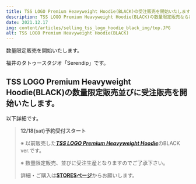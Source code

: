 ```yaml
---
title: TSS LOGO Premium Heavyweight Hoodie(BLACK)の受注販売を開始いたします。
description: TSS LOGO Premium Heavyweight Hoodie(BLACK)の数量限定販売ならびに受注販売を開始いたします。
date: 2021.12.17
img: content/articles/selling_tss_logo_hoodie_black_img/top.JPG
alt: TSS LOGO Premium Heavyweight Hoodie(BLACK)
---
```


数量限定販売を開始いたします。

福井のタトゥースタジオ「Serendip」です。

## TSS LOGO Premium Heavyweight Hoodie(BLACK)の数量限定販売並びに受注販売を開始いたします。
以下詳細です。

> **12/18(sat)予約受付スタート**
> 
> ※ 以前販売した[_**TSS LOGO Premium Heavyweight Hoodie**_](./selling_tss_logo_hoodie/)のBLACK ver.です。
> 
> ※ 数量限定販売、並びに受注生産となりますのでご了承下さい。 
>
>
> 詳細・ご購入は[**STORESページ**](https://tatoostudioserendip.stores.jp/items/61bb97bcd5ffeb479b7f9ea9)からお願いします。
